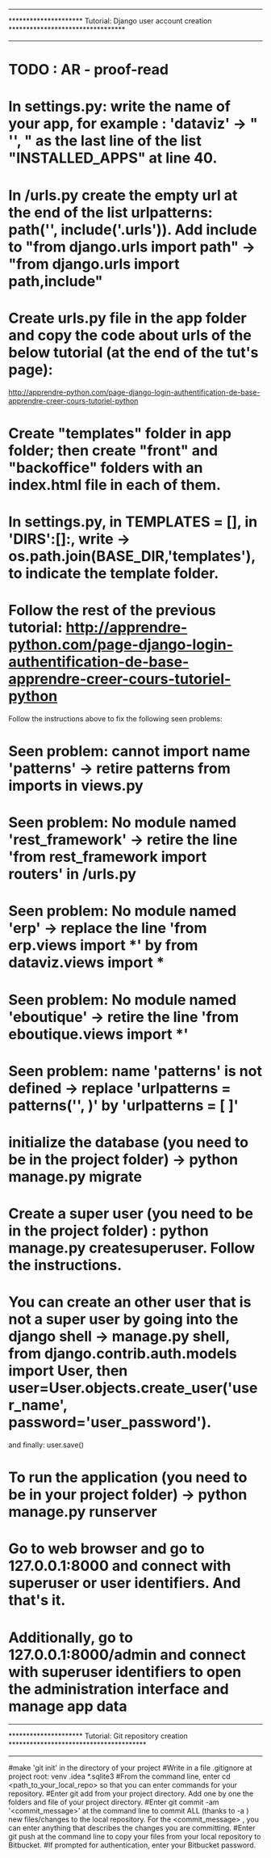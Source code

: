 **********************************************************************************************
********************* Tutorial: Django user account creation *********************************
**********************************************************************************************
# TODO : AR - proof-read
 
# In settings.py: write the name of your app, for example : 'dataviz' -> " '<name of your app>', " as the last line of the list "INSTALLED_APPS" at line 40.
# In <your project name>/urls.py create the empty url at the end of the list urlpatterns: path('', include('<your app name>.urls')). Add include to "from django.urls import path" -> "from django.urls import path,include"
# Create urls.py file in the app folder and copy the code about urls of the below tutorial (at the end of the tut's page):
  http://apprendre-python.com/page-django-login-authentification-de-base-apprendre-creer-cours-tutoriel-python
# Create "templates" folder in app folder; then create "front" and "backoffice" folders with an index.html file in each of them.
# In settings.py, in TEMPLATES = [], in 'DIRS':[]:, write -> os.path.join(BASE_DIR,'templates'), to indicate the template folder.
# Follow the rest of the previous tutorial: http://apprendre-python.com/page-django-login-authentification-de-base-apprendre-creer-cours-tutoriel-python

Follow the instructions above to fix the following seen problems:
# Seen problem: cannot import name 'patterns' -> retire patterns from imports in views.py
# Seen problem: No module named 'rest_framework' -> retire the line 'from rest_framework import routers' in <the app folder>/urls.py
# Seen problem: No module named 'erp' -> replace the line 'from erp.views import *' by from dataviz.views import *
# Seen problem: No module named 'eboutique' -> retire the line 'from eboutique.views import *'
# Seen problem: name 'patterns' is not defined -> replace 'urlpatterns = patterns('', <the url links> )' by 'urlpatterns = [ <the url links> ]'

# initialize the database (you need to be in the project folder) -> python manage.py migrate
# Create a super user (you need to be in the project folder) : python manage.py createsuperuser. Follow the instructions.
# You can create an other user that is not a super user by going into the django shell -> manage.py shell, from django.contrib.auth.models import User, then user=User.objects.create_user('user_name', password='user_password').
  and finally: user.save()
# To run the application (you need to be in your project folder) -> python manage.py runserver
# Go to web browser and go to 127.0.0.1:8000 and connect with superuser or user identifiers. And that's it.
# Additionally, go to 127.0.0.1:8000/admin and connect with superuser identifiers to open the administration interface and manage app data




***********************************************************************************************
********************* Tutorial: Git repository creation ***************************************
***********************************************************************************************

#make 'git init' in the directory of your project
#Write in a file .gitignore at project root: 
venv
.idea
*.sqlite3
#From the command line, enter cd <path_to_your_local_repo> so that you can enter commands for your repository.
#Enter git add <folder or file name> from your project directory. Add one by one the folders and file of your project directory.
#Enter git commit -am '<commit_message>' at the command line to commit ALL (thanks to -a ) new files/changes to the local repository. For the <commit_message> , you can enter anything that describes the changes you are committing.
#Enter git push  at the command line to copy your files from your local repository to Bitbucket.
#If prompted for authentication, enter your Bitbucket password.